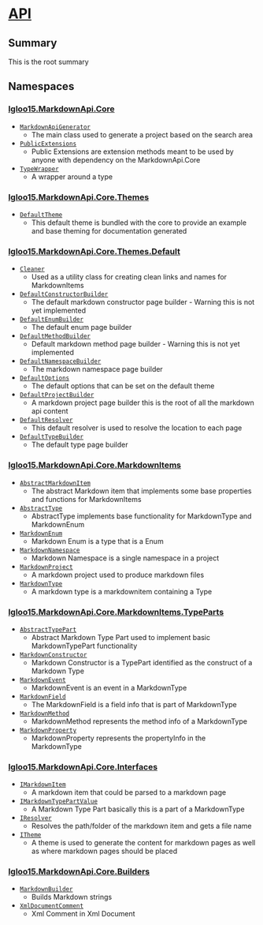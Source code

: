 # [API](./README.md)

## Summary
This is the root summary

## Namespaces

### [Igloo15.MarkdownApi.Core](./Igloo15/MarkdownApi/Core/README.md)

- [`MarkdownApiGenerator`](./Igloo15/MarkdownApi/Core/MarkdownApiGenerator.md)
	- The main class used to generate a project based on the search area
- [`PublicExtensions`](./Igloo15/MarkdownApi/Core/PublicExtensions.md)
	- Public Extensions are extension methods meant to be used by anyone with dependency on the MarkdownApi.Core
- [`TypeWrapper`](./Igloo15/MarkdownApi/Core/TypeWrapper.md)
	- A wrapper around a type
### [Igloo15.MarkdownApi.Core.Themes](./Igloo15/MarkdownApi/Core/Themes/README.md)

- [`DefaultTheme`](./Igloo15/MarkdownApi/Core/Themes/DefaultTheme.md)
	- This default theme is bundled with the core to provide an example and base theming for documentation generated
### [Igloo15.MarkdownApi.Core.Themes.Default](./Igloo15/MarkdownApi/Core/Themes/Default/README.md)

- [`Cleaner`](./Igloo15/MarkdownApi/Core/Themes/Default/Cleaner.md)
	- Used as a utility class for creating clean links and names for MarkdownItems
- [`DefaultConstructorBuilder`](./Igloo15/MarkdownApi/Core/Themes/Default/DefaultConstructorBuilder.md)
	- The default markdown constructor page builder - Warning this is not yet implemented
- [`DefaultEnumBuilder`](./Igloo15/MarkdownApi/Core/Themes/Default/DefaultEnumBuilder.md)
	- The default enum page builder
- [`DefaultMethodBuilder`](./Igloo15/MarkdownApi/Core/Themes/Default/DefaultMethodBuilder.md)
	- Default markdown method page builder - Warning this is not yet implemented
- [`DefaultNamespaceBuilder`](./Igloo15/MarkdownApi/Core/Themes/Default/DefaultNamespaceBuilder.md)
	- The markdown namespace page builder
- [`DefaultOptions`](./Igloo15/MarkdownApi/Core/Themes/Default/DefaultOptions.md)
	- The default options that can be set on the default theme
- [`DefaultProjectBuilder`](./Igloo15/MarkdownApi/Core/Themes/Default/DefaultProjectBuilder.md)
	- A markdown project page builder this is the root of all the markdown api content
- [`DefaultResolver`](./Igloo15/MarkdownApi/Core/Themes/Default/DefaultResolver.md)
	- This default resolver is used to resolve the location to each page
- [`DefaultTypeBuilder`](./Igloo15/MarkdownApi/Core/Themes/Default/DefaultTypeBuilder.md)
	- The default type page builder
### [Igloo15.MarkdownApi.Core.MarkdownItems](./Igloo15/MarkdownApi/Core/MarkdownItems/README.md)

- [`AbstractMarkdownItem`](./Igloo15/MarkdownApi/Core/MarkdownItems/AbstractMarkdownItem.md)
	- The abstract Markdown item that implements some base properties and functions for MarkdownItems
- [`AbstractType`](./Igloo15/MarkdownApi/Core/MarkdownItems/AbstractType.md)
	- AbstractType implements base functionality for MarkdownType and MarkdownEnum
- [`MarkdownEnum`](./Igloo15/MarkdownApi/Core/MarkdownItems/MarkdownEnum.md)
	- Markdown Enum is a type that is a Enum
- [`MarkdownNamespace`](./Igloo15/MarkdownApi/Core/MarkdownItems/MarkdownNamespace.md)
	- Markdown Namespace is a single namespace in a project
- [`MarkdownProject`](./Igloo15/MarkdownApi/Core/MarkdownItems/MarkdownProject.md)
	- A markdown project used to produce markdown files
- [`MarkdownType`](./Igloo15/MarkdownApi/Core/MarkdownItems/MarkdownType.md)
	- A markdown type is a markdownitem containing a Type
### [Igloo15.MarkdownApi.Core.MarkdownItems.TypeParts](./Igloo15/MarkdownApi/Core/MarkdownItems/TypeParts/README.md)

- [`AbstractTypePart`](./Igloo15/MarkdownApi/Core/MarkdownItems/TypeParts/AbstractTypePart.md)
	- Abstract Markdown Type Part used to implement basic MarkdownTypePart functionality
- [`MarkdownConstructor`](./Igloo15/MarkdownApi/Core/MarkdownItems/TypeParts/MarkdownConstructor.md)
	- Markdown Constructor is a TypePart identified as the construct of a Markdown Type
- [`MarkdownEvent`](./Igloo15/MarkdownApi/Core/MarkdownItems/TypeParts/MarkdownEvent.md)
	- MarkdownEvent is an event in a MarkdownType
- [`MarkdownField`](./Igloo15/MarkdownApi/Core/MarkdownItems/TypeParts/MarkdownField.md)
	- The MarkdownField is a field info that is part of  MarkdownType
- [`MarkdownMethod`](./Igloo15/MarkdownApi/Core/MarkdownItems/TypeParts/MarkdownMethod.md)
	- MarkdownMethod represents the method info of a MarkdownType
- [`MarkdownProperty`](./Igloo15/MarkdownApi/Core/MarkdownItems/TypeParts/MarkdownProperty.md)
	- MarkdownProperty represents the propertyInfo in the MarkdownType
### [Igloo15.MarkdownApi.Core.Interfaces](./Igloo15/MarkdownApi/Core/Interfaces/README.md)

- [`IMarkdownItem`](./Igloo15/MarkdownApi/Core/Interfaces/IMarkdownItem.md)
	- A markdown item that could be parsed to a markdown page
- [`IMarkdownTypePartValue`](./Igloo15/MarkdownApi/Core/Interfaces/IMarkdownTypePartValue.md)
	- A Markdown Type Part basically this is a part of a MarkdownType
- [`IResolver`](./Igloo15/MarkdownApi/Core/Interfaces/IResolver.md)
	- Resolves the path/folder of the markdown item and gets a file name
- [`ITheme`](./Igloo15/MarkdownApi/Core/Interfaces/ITheme.md)
	- A theme is used to generate the content for markdown pages as well as where markdown pages should be placed
### [Igloo15.MarkdownApi.Core.Builders](./Igloo15/MarkdownApi/Core/Builders/README.md)

- [`MarkdownBuilder`](./Igloo15/MarkdownApi/Core/Builders/MarkdownBuilder.md)
	- Builds Markdown strings
- [`XmlDocumentComment`](./Igloo15/MarkdownApi/Core/Builders/XmlDocumentComment.md)
	- Xml Comment in Xml Document

